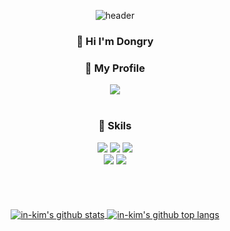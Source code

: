 <div align="center">
  
  ![header](https://capsule-render.vercel.app/api?type=waving&color=auto&height=200&section=header&text=Dongry&fontSize=48)
  

  <h3>🙋  Hi I'm Dongry</h3>
  
  <h3>📄 My Profile</h3>
  <a href="https://kimdongin.notion.site/Dongry-c209346a8f0049cda49450507b65ddac" target="_blank">
    <img src="https://img.shields.io/badge/Notion-000000?style=flat-square&logo=Notion&logoColor=white&link=https://closed-lake-4dd.notion.site/3831364898844426ab7643741dffe461"/>
  </a>
  
  <br>
  <br>
  <h3>📕 Skils</h3>
  <img src="https://img.shields.io/badge/-JavaScript-F7DF1E?style=flat-square&logo=javascript&logoColor=white" />
  <img src="https://img.shields.io/badge/-TypeScript-3178C6?style=flat-square&logo=typescript&logoColor=white" />
  <img src="https://img.shields.io/badge/-React-61DAFB?style=flat-square&logo=react&logoColor=white" />
  <br>
  <img src="https://img.shields.io/badge/-Dart-0175C2?style=flat-square&logo=dart&logoColor=white" />
  <img src="https://img.shields.io/badge/-Flutter-02569B?style=flat-square&logo=flutter&logoColor=white" />
  
  
  <br>
  <br>
  
<!--   <h3>📝 Blog</h3>
  <a href="https://kimbiyam.me">
    <img src="https://img.shields.io/badge/KimBiYam.log-E2E8F0?style=flat-square&link=https://kimbiyam.me"/>
  </a> -->

  <br>
  <br>
  <br>

  <a href="https://github.com/anuraghazra/github-readme-stats" target="_blank">
    <img align="center" src="https://github-readme-stats.vercel.app/api?username=in-kim&count_private=true&show_icons=true" alt="in-kim's github stats" />
  </a>
  <a href="https://github.com/anuraghazra/github-readme-stats" target="_blank">
    <img align="center" src="https://github-readme-stats.anuraghazra1.vercel.app/api/top-langs/?username=in-kim&layout=compact" alt="in-kim's github top langs" />
  </a>  
  
</div>
